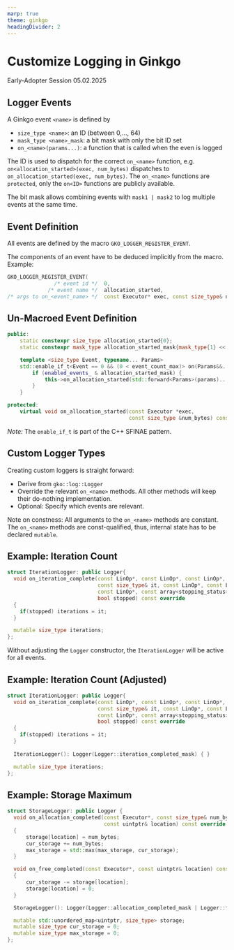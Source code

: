 ```yaml
---
marp: true
theme: ginkgo
headingDivider: 2
---
```


# Customize Logging in Ginkgo

<!-- _class: lead -->

Early-Adopter Session 05.02.2025

## Logger Events

A Ginkgo event `<name>` is defined by
- `size_type <name>`: an ID (between 0,..., 64)
- `mask_type <name>_mask`: a bit mask with only the bit ID set
- `on_<name>(params...)`: a function that is called when the even is logged

The ID is used to dispatch for the correct `on_<name>` function, e.g. `on<allocation_started>(exec, num_bytes)` dispatches to `on_allocation_started(exec, num_bytes)`.
The `on_<name>` functions are `protected`, only the `on<ID>` functions are publicly available.

The bit mask allows combining events with `mask1 | mask2` to log multiple events at the same time.

## Event Definition

All events are defined by the macro `GKO_LOGGER_REGISTER_EVENT`.

The components of an event have to be deduced implicitly from the macro. 
Example:

```c++
GKO_LOGGER_REGISTER_EVENT(
               /* event id */  0, 
             /* event name */  allocation_started, 
/* args to on_<event_name> */  const Executor* exec, const size_type& num_bytes)
```

## Un-Macroed Event Definition

```c++
public:
    static constexpr size_type allocation_started{0};
    static constexpr mask_type allocation_started_mask{mask_type{1} << 0};

    template <size_type Event, typename... Params> 
    std::enable_if_t<Event == 0 && (0 < event_count_max)> on(Params&&... params) const {
        if (enabled_events_ & allocation_started_mask) {
            this->on_allocation_started(std::forward<Params>(params)...);
        }
    }

protected:
    virtual void on_allocation_started(const Executor *exec,
                                       const size_type &num_bytes) const { }
```

*Note:* The `enable_if_t` is part of the C++ SFINAE pattern.

## Custom Logger Types

Creating custom loggers is straight forward:

- Derive from `gko::log::Logger`
- Override the relevant `on_<name>` methods. All other methods will keep their do-nothing implementation.
- Optional: Specify which events are relevant.

Note on constness:
All arguments to the `on_<name>` methods are constant.
The `on_<name>` methods are const-qualified, thus, internal state has to be declared `mutable`.

## Example: Iteration Count

```c++
struct IterationLogger: public Logger{
  void on_iteration_complete(const LinOp*, const LinOp*, const LinOp*,
                             const size_type& it, const LinOp*, const LinOp*,
                             const LinOp*, const array<stopping_status>*, 
                             bool stopped) const override 
  {
    if(stopped) iterations = it;
  }

  mutable size_type iterations;
};
```

Without adjusting the `Logger` constructor, the `IterationLogger` will be active for all events.

## Example: Iteration Count (Adjusted)

```c++
struct IterationLogger: public Logger{
  void on_iteration_complete(const LinOp*, const LinOp*, const LinOp*,
                             const size_type& it, const LinOp*, const LinOp*,
                             const LinOp*, const array<stopping_status>*, 
                             bool stopped) const override 
  {
    if(stopped) iterations = it;
  }
  
  IterationLogger(): Logger(Logger::iteration_completed_mask) { }

  mutable size_type iterations;
};
```

## Example: Storage Maximum

```c++
struct StorageLogger: public Logger {
  void on_allocation_completed(const Executor*, const size_type& num_bytes,
                               const uintptr& location) const override
  {
      storage[location] = num_bytes;
      cur_storage += num_bytes;
      max_storage = std::max(max_storage, cur_storage);
  }

  void on_free_completed(const Executor*, const uintptr& location) const override
  {
      cur_storage -= storage[location];
      storage[location] = 0;
  }

  StorageLogger(): Logger(Logger::allocation_completed_mask | Logger::free_completed_mask) { }

  mutable std::unordered_map<uintptr, size_type> storage;
  mutable size_type cur_storage = 0;
  mutable size_type max_storage = 0;
};
```
